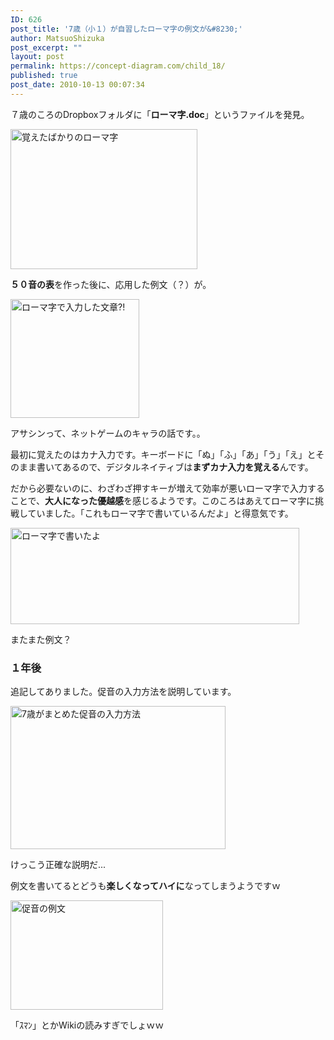 ```yaml
---
ID: 626
post_title: '7歳（小１）が自習したローマ字の例文が&#8230;'
author: MatsuoShizuka
post_excerpt: ""
layout: post
permalink: https://concept-diagram.com/child_18/
published: true
post_date: 2010-10-13 00:07:34
---
```

７歳のころのDropboxフォルダに「<b>ローマ字.doc</b>」というファイルを発見。

<span class="img4cmsia" title="ia-kid/200803-romaji1,299,224,,"><img src="http://www.penchan.com/mak/img/ia-kid/200803-romaji1.png" alt="覚えたばかりのローマ字" width="299" height="224" /></span>

<b>５０音の表</b>を作った後に、応用した例文（？）が。

<span class="img4cmsia" title="ia-kid/200803-romaji2,206,190,,"><img src="http://www.penchan.com/mak/img/ia-kid/200803-romaji2.png" alt="ローマ字で入力した文章?!" width="206" height="190" /></span>

アサシンって、ネットゲームのキャラの話です。。

最初に覚えたのはカナ入力です。キーボードに「ぬ」「ふ」「あ」「う」「え」とそのまま書いてあるので、デジタルネイティブは<b>まずカナ入力を覚える</b>んです。

だから必要ないのに、わざわざ押すキーが増えて効率が悪いローマ字で入力することで、<b>大人になった優越感</b>を感じるようです。このころはあえてローマ字に挑戦していました。「これもローマ字で書いているんだよ」と得意気です。

<span class="img4cmsia" title="ia-kid/200803-romaji3,462,154,,"><img src="http://www.penchan.com/mak/img/ia-kid/200803-romaji3.png" alt="ローマ字で書いたよ" width="462" height="154" /></span>

またまた例文？
<h3>１年後</h3>
追記してありました。促音の入力方法を説明しています。

<span class="img4cmsia" title="ia-kid/200905-romaji1,344,229,,"><img src="http://www.penchan.com/mak/img/ia-kid/200905-romaji1.png" alt="7歳がまとめた促音の入力方法" width="344" height="229" /></span>

けっこう正確な説明だ...

例文を書いてるとどうも<b>楽しくなってハイに</b>なってしまうようですｗ

<span class="img4cmsia" title="ia-kid/200905-romaji2,244,175,,"><img src="http://www.penchan.com/mak/img/ia-kid/200905-romaji2.png" alt="促音の例文" width="244" height="175" /></span>

「ｽﾏﾝ」とかWikiの読みすぎでしょｗｗ